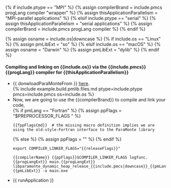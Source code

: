 {% if include.ptype == "MPI" %}
    {% assign compilerBrand = include.pmcs progLang compiler "wrapper" %}
    {% assign thisApplicationParallelism = "MPI-parallel applications" %}
{% elsif include.ptype == "serial" %}
    {% assign thisApplicationParallelism = "serial applications" %}
    {% assign compilerBrand = include.pmcs progLang compiler %}
{% endif %}

{% assign osname = include.os|downcase %}
{% if include.os == "Linux" %}
    {% assign pmLibExt = "so" %}
{% elsif include.os == "macOS" %}
    {% assign osname = "Darwin" %}
    {% assign pmLibExt = "dylib" %}
{% endif %}

#### Compiling and linking on {{include.os}} via the {{include.pmcs}} {{progLang}} compiler for **{{thisApplicationParallelism}}**  

-   {{ donwloadParaMonteFrom }} [here]({{site.currentReleaseDownload}}/libparamonte_dynamic_heap_release_{{include.pmcs|downcase}}_{{pmLang|downcase}}_linux_x64_mt.tar.gz).  
{% include example.build.pmlib.files.md ptype=include.ptype pmcs=include.pmcs os=include.os %}
-   Now, we are going to use the {{compilerBrand}} to compile and link your code,  
    {% if pmLang == "Fortran" %}
        {% assign ppFlags = "$PREPROCESSOR_FLAGS " %}
    ```text
    {{fppFlagsCmd}}  # the missing macro definition implies we are using the old-style-Fortran interface to the ParaMonte library
    ```  
    {% else %}
        {% assign ppFlags = "" %}
    {% endif %}
    ```text
    export COMPILER_LINKER_FLAGS="{{releaseFlags}}"
    ```  
    ```text
    {{compilerName}} {{ppFlags}}$COMPILER_LINKER_FLAGS logfunc.{{progLangExt}} main.{{progLangExt}} libparamonte_dynamic_heap_release_{{include.pmcs|downcase}}_{{pmLang|downcase}}_{{osname|downcase}}_x64_mt.{{pmLibExt}} -o main.exe
    ```  
-   {{ runApplication }}  
